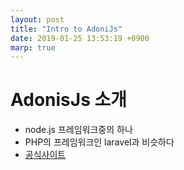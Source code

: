 ```yaml
---
layout: post
title: "Intro to AdoniJs"
date: 2019-01-25 13:53:19 +0900
marp: true
---
```


# AdonisJs 소개

- node.js 프레임워크중의 하나
- PHP의 프레임워크인 laravel과 비슷하다
- [공식사이트](https://adonisjs.com/)
